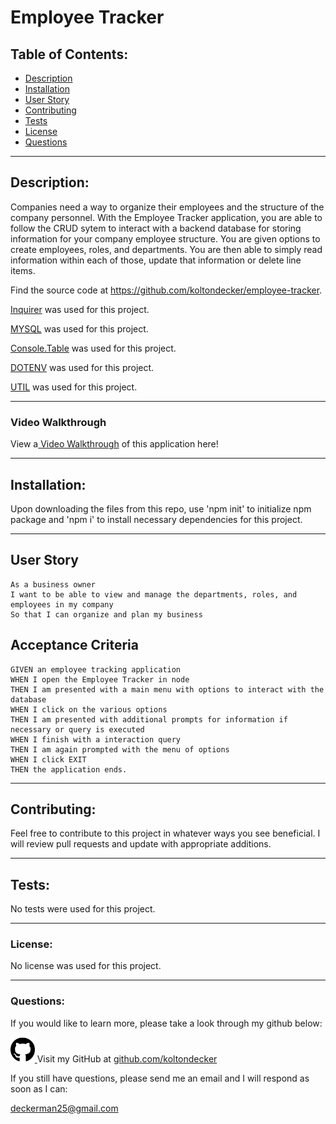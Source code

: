 # Employee Tracker

## Table of Contents: 
- [Description](#description)
- [Installation](#installation)
- [User Story](#user-story)
- [Contributing](#contributing)
- [Tests](#tests)
- [License](#license)
- [Questions](#questions)
<hr>

## Description: 
Companies need a way to organize their employees and the structure of the company personnel. With the Employee Tracker application, you are able to follow the CRUD sytem to interact with a backend database for storing information for your company employee structure. You are given options to create employees, roles, and departments. You are then able to simply read information within each of those, update that information or delete line items. 

<p>Find the source code at <a href="https://github.com/koltondecker/employee-tracker">https://github.com/koltondecker/employee-tracker</a>.</p>

<p><a href="https://www.npmjs.com/package/inquirer">Inquirer</a> was used for this project.</p>
<p><a href="https://www.npmjs.com/package/mysql">MYSQL</a> was used for this project.</p>
<p><a href="https://www.npmjs.com/package/console.table">Console.Table</a> was used for this project.</p>
<p><a href="https://www.npmjs.com/package/dotenv">DOTENV</a> was used for this project.</p>
<p><a href="https://www.npmjs.com/package/util">UTIL</a> was used for this project.</p>

<hr>

### Video Walkthrough
<p>View a<a href="https://drive.google.com/file/d/1Te9uUfcI7Qdta3c6MbF7G0PJehc4snMU/view?usp=sharing"> Video Walkthrough</a> of this application here!</p>
<hr>


## Installation: 
Upon downloading the files from this repo, use 'npm init' to initialize npm package and 'npm i' to install necessary dependencies for this project.
<hr>

## User Story

```
As a business owner
I want to be able to view and manage the departments, roles, and employees in my company
So that I can organize and plan my business
```


## Acceptance Criteria

```
GIVEN an employee tracking application
WHEN I open the Employee Tracker in node
THEN I am presented with a main menu with options to interact with the database
WHEN I click on the various options
THEN I am presented with additional prompts for information if necessary or query is executed
WHEN I finish with a interaction query
THEN I am again prompted with the menu of options
WHEN I click EXIT
THEN the application ends.
```
<hr>

## Contributing: 
Feel free to contribute to this project in whatever ways you see beneficial. I will review pull requests and update with appropriate additions.
<hr>

## Tests: 
No tests were used for this project.
<hr>

### License: 
No license was used for this project. 
<hr>

### Questions: 
<p>If you would like to learn more, please take a look through my github below:</p>
<p><a href="https://github.com/koltondecker"><img src="./public/assets/images/github-brands.svg" height="40px" width="auto" alt="github icon"> </a>Visit my GitHub at <a href="https://github.com/koltondecker">github.com/koltondecker</a></p>
<p>If you still have questions, please send me an email and I will respond as soon as I can:</p>
<p><a href="mailto:deckerman25@gmail.com">deckerman25@gmail.com</a></p>